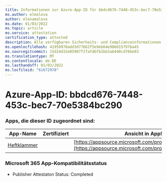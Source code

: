 ```yaml
---
title: Informationen zur Azure-App-ID für bbdcd676-7448-453c-bec7-70e5384bc290
ms.author: elmalova
author: elenamalova
ms.date: 01/03/2022
ms.topic: article
ms.service: attestation
certification_type: attested
description: Alle verfügbaren Sicherheits- und Complianceinformationen für bbdcd676-7448-453c-bec7-70e5384bc290.
ms.openlocfilehash: 41959978add3d77662f5e9eb64e988d15797ba45
ms.sourcegitcommit: 15d24d32e05987f1fafdbfb1bb3ab440cd76be03
ms.translationtype: MT
ms.contentlocale: de-DE
ms.lasthandoff: 01/03/2022
ms.locfileid: "61672978"
---
```

# <a name="azure-app-id-bbdcd676-7448-453c-bec7-70e5384bc290"></a>Azure-App-ID: bbdcd676-7448-453c-bec7-70e5384bc290


### <a name="apps-associated-with-this-id"></a>Apps, die dieser ID zugeordnet sind:
| **App-Name** | **Zertifiziert** | **Ansicht in AppSource** |
|--------------|---------------|-----------------------|
| [Heftklammer](https://docs.microsoft.com/microsoft-365-app-certification/forward/WA200003281) |  | [https://appsource.microsoft.com/product/office/WA200003281](https://appsource.microsoft.com/product/office/WA200003281) |

### <a name="microsoft-365-app-compliance-status"></a>Microsoft 365 App-Kompatibilitätsstatus
- Publisher Attestaton Status: Completed
